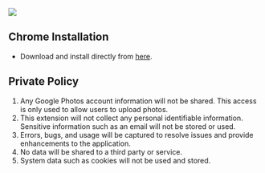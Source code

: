 ![](https://lh3.googleusercontent.com/hMNm9GwmB_Gfdpe9NyTazh4OmwihM0S_sHsLo7Tr7FiEX6dfWX6JdHh-Eknz72V2KSySkIgaCBu0gWAeby-UKDqK=w1300-h700-rw)

## Chrome Installation
- Download and install directly from [here](https://chrome.google.com/webstore/detail/save-to-google-photos/aoanickgmocpddnppajakfcafbkncdab).

## Private Policy
1. Any Google Photos account information will not be shared. This access is only used to allow users to upload photos.
3. This extension will not collect any personal identifiable information. Sensitive information such as an email will not be stored or used.
4. Errors, bugs, and usage will be captured to resolve issues and provide enhancements to the application.
5. No data will be shared to a third party or service.
6. System data such as cookies will not be used and stored.
